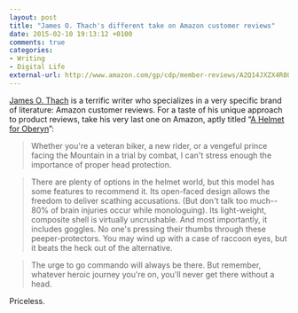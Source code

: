 ```yaml
---
layout: post
title: "James O. Thach's different take on Amazon customer reviews"
date: 2015-02-10 19:13:12 +0100
comments: true
categories: 
- Writing
- Digital Life
external-url: http://www.amazon.com/gp/cdp/member-reviews/A2Q14JXZX4R807?ie=UTF8&display=public&page=1&sort_by=MostRecentReview
---
```


[James O. Thach](https://twitter.com/JamesOtisThach) is a terrific writer who specializes in a very specific brand of literature: Amazon customer reviews. For a taste of his unique approach to product reviews, take his very last one on Amazon, aptly titled “[A Helmet for Oberyn](http://www.amazon.com/review/RL5LKH00EW0BG/ref=cm_cr_rdp_perm)”:

> Whether you're a veteran biker, a new rider, or a vengeful prince facing the Mountain in a trial by combat, I can't stress enough the importance of proper head protection.

> There are plenty of options in the helmet world, but this model has some features to recommend it. Its open-faced design allows the freedom to deliver scathing accusations. (But don't talk too much-- 80% of brain injuries occur while monologuing). Its light-weight, composite shell is virtually uncrushable. And most importantly, it includes goggles. No one's pressing their thumbs through these peeper-protectors. You may wind up with a case of raccoon eyes, but it beats the heck out of the alternative.

> The urge to go commando will always be there. But remember, whatever heroic journey you're on, you'll never get there without a head.

Priceless.
